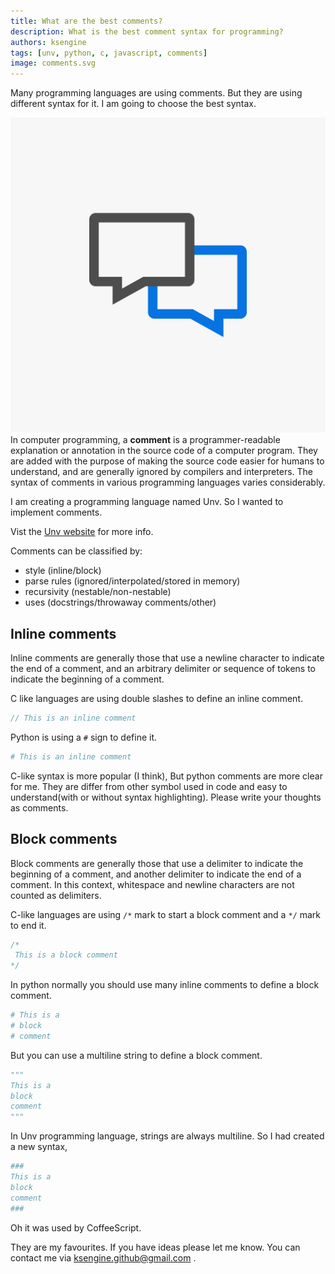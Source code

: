 ```yaml
---
title: What are the best comments?
description: What is the best comment syntax for programming?
authors: ksengine
tags: [unv, python, c, javascript, comments]
image: comments.svg
---
```

Many programming languages are using comments. But they are using different syntax for it. I am going to choose the best syntax.

<!--truncate-->
![comments](comments.svg)
In computer programming, a **comment** is a programmer-readable explanation or annotation in the source code of a computer program. They are added with the purpose of making the source code easier for humans to understand, and are generally ignored by compilers and interpreters. The syntax of comments in various programming languages varies considerably.

I am creating a programming language named Unv. So I wanted to implement comments.

Vist the [Unv website](https://unv.vercel.app/docs/tutorial/comments) for more info.

Comments can be classified by:

-   style (inline/block)
-   parse rules (ignored/interpolated/stored in memory)
-   recursivity (nestable/non-nestable)
-   uses (docstrings/throwaway comments/other)

## Inline comments

Inline comments are generally those that use a  newline  character to indicate the end of a comment, and an arbitrary  delimiter  or sequence of  tokens  to indicate the beginning of a comment.

C like languages are using double slashes to define an inline comment.
```c
// This is an inline comment
```
Python is using a `#` sign to define it.
```py
# This is an inline comment
```
C-like syntax is more popular (I think), But python comments are more clear for me. They are differ from other symbol used in code and easy to understand(with or without syntax highlighting). Please write your thoughts as comments.

## Block comments
Block comments are generally those that use a delimiter to indicate the beginning of a comment, and another delimiter to indicate the end of a comment. In this context, whitespace and newline characters are not counted as delimiters.

C-like languages are using  `/*` mark to start a block comment and a `*/` mark to end it.
```c
/*
 This is a block comment
*/
```
In python normally you should use many inline comments to define a block comment.
```py
# This is a
# block
# comment
```
But you can use a multiline string to define a block comment.
```py
"""
This is a
block
comment
"""
```
In Unv programming language, strings are always multiline. So I had created a new syntax,
```coffee
###
This is a
block
comment
###
```
Oh it was used by CoffeeScript.

They are my favourites. If you have ideas please let me know. You can contact me via ksengine.github@gmail.com . 
